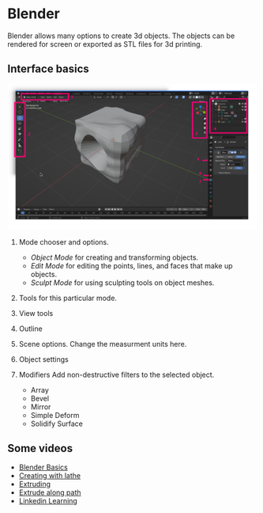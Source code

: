 # Blender

Blender allows many options to create 3d objects. The objects can be rendered for screen or exported as STL files for 3d printing.

## Interface basics

![](blender01_overlay.png)

1. Mode chooser and options.
   - *Object Mode* for creating and transforming objects.
   - *Edit Mode* for editing the points, lines, and faces that make up objects.
   - *Sculpt Mode* for using sculpting tools on object meshes.
2. Tools for this particular mode.
3. View tools
4. Outline
5. Scene options. Change the measurment units here.
6. Object settings
7. Modifiers
    Add non-destructive filters to the selected object.

    - Array
    - Bevel
    - Mirror
    - Simple Deform
    - Solidify Surface

## Some videos

- [Blender Basics](https://www.youtube.com/watch?v=nIoXOplUvAw)
- [Creating with lathe](https://www.youtube.com/watch?v=YFX7iqfqJaU)
- [Extruding](https://www.youtube.com/watch?v=oF1UbZGtjrY)
- [Extrude along path](https://www.youtube.com/watch?v=31rhH3FM9-c)
- [Linkedin Learning](https://www.linkedin.com/learning/blender-3-essential-training/introducing-blender-3-0-for-beginners)
